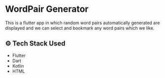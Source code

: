# WordPair Generator

This is a flutter app in which random word pairs automatically generated are displayed and we can select and bookmark any word pairs which we like.

## ⚙ Tech Stack Used

- Flutter
- Dart
- Kotlin
- HTML
